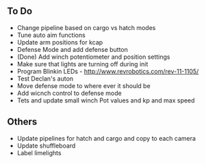 ## To Do ##
- Change pipeline based on cargo vs hatch modes
- Tune auto aim functions
- Update arm positions for kcap
- Defense Mode and add defense button
- (Done) Add winch potentiometer and position settings
- Make sure that lights are turning off during init
- Program Blinkin LEDs - http://www.revrobotics.com/rev-11-1105/
- Test Declan's auton
- Move defense mode to where ever it should be
- Add wicnch control to defense mode
- Tets and update small winch Pot values and kp and max speed

## Others ##
- Update pipelines for hatch and cargo and copy to each camera
- Update shuffleboard
- Label limelights